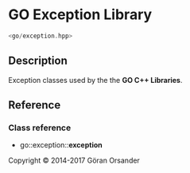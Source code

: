 # GO Exception Library

```c++
<go/exception.hpp>
```

## Description

Exception classes used by the the **GO C++ Libraries**.

## Reference

### Class reference

* go\::exception\::**exception**

Copyright &copy; 2014-2017 Göran Orsander
